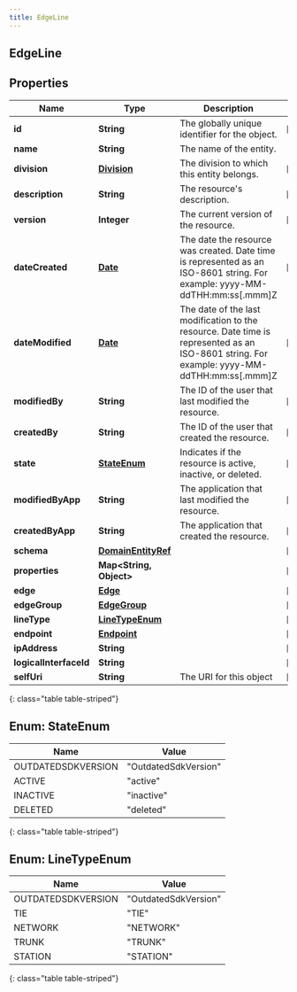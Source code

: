 ```yaml
---
title: EdgeLine
---
```


## EdgeLine

## Properties

| Name                   | Type                                                           | Description                                                                                                                                | Notes      |
| ---------------------- | -------------------------------------------------------------- | ------------------------------------------------------------------------------------------------------------------------------------------ | ---------- |
| **id**                 | <!----><!---->**String**<!---->                                | The globally unique identifier for the object.                                                                                             | [optional] |
| **name**               | <!----><!---->**String**<!---->                                | The name of the entity.                                                                                                                    |            |
| **division**           | <!----><!---->[**Division**](Division.md)<!---->               | The division to which this entity belongs.                                                                                                 | [optional] |
| **description**        | <!----><!---->**String**<!---->                                | The resource&#39;s description.                                                                                                            | [optional] |
| **version**            | <!----><!---->**Integer**<!---->                               | The current version of the resource.                                                                                                       | [optional] |
| **dateCreated**        | <!----><!---->[**Date**](Date.md)<!---->                       | The date the resource was created. Date time is represented as an ISO-8601 string. For example: yyyy-MM-ddTHH:mm:ss[.mmm]Z                 | [optional] |
| **dateModified**       | <!----><!---->[**Date**](Date.md)<!---->                       | The date of the last modification to the resource. Date time is represented as an ISO-8601 string. For example: yyyy-MM-ddTHH:mm:ss[.mmm]Z | [optional] |
| **modifiedBy**         | <!----><!---->**String**<!---->                                | The ID of the user that last modified the resource.                                                                                        | [optional] |
| **createdBy**          | <!----><!---->**String**<!---->                                | The ID of the user that created the resource.                                                                                              | [optional] |
| **state**              | [**StateEnum**](#StateEnum)<!---->                             | Indicates if the resource is active, inactive, or deleted.                                                                                 | [optional] |
| **modifiedByApp**      | <!----><!---->**String**<!---->                                | The application that last modified the resource.                                                                                           | [optional] |
| **createdByApp**       | <!----><!---->**String**<!---->                                | The application that created the resource.                                                                                                 | [optional] |
| **schema**             | <!----><!---->[**DomainEntityRef**](DomainEntityRef.md)<!----> |                                                                                                                                            | [optional] |
| **properties**         | <!----><!---->**Map&lt;String, Object&gt;**<!---->             |                                                                                                                                            | [optional] |
| **edge**               | <!----><!---->[**Edge**](Edge.md)<!---->                       |                                                                                                                                            | [optional] |
| **edgeGroup**          | <!----><!---->[**EdgeGroup**](EdgeGroup.md)<!---->             |                                                                                                                                            | [optional] |
| **lineType**           | [**LineTypeEnum**](#LineTypeEnum)<!---->                       |                                                                                                                                            | [optional] |
| **endpoint**           | <!----><!---->[**Endpoint**](Endpoint.md)<!---->               |                                                                                                                                            | [optional] |
| **ipAddress**          | <!----><!---->**String**<!---->                                |                                                                                                                                            | [optional] |
| **logicalInterfaceId** | <!----><!---->**String**<!---->                                |                                                                                                                                            | [optional] |
| **selfUri**            | <!----><!---->**String**<!---->                                | The URI for this object                                                                                                                    | [optional] |

{: class="table table-striped"}

<a name="StateEnum"></a>

## Enum: StateEnum

| Name               | Value                          |
| ------------------ | ------------------------------ |
| OUTDATEDSDKVERSION | &quot;OutdatedSdkVersion&quot; |
| ACTIVE             | &quot;active&quot;             |
| INACTIVE           | &quot;inactive&quot;           |
| DELETED            | &quot;deleted&quot;            |

{: class="table table-striped"}

<a name="LineTypeEnum"></a>

## Enum: LineTypeEnum

| Name               | Value                          |
| ------------------ | ------------------------------ |
| OUTDATEDSDKVERSION | &quot;OutdatedSdkVersion&quot; |
| TIE                | &quot;TIE&quot;                |
| NETWORK            | &quot;NETWORK&quot;            |
| TRUNK              | &quot;TRUNK&quot;              |
| STATION            | &quot;STATION&quot;            |

{: class="table table-striped"}
